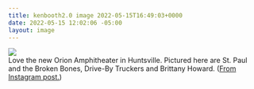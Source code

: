 ```yaml
---
title: kenbooth2.0 image 2022-05-15T16:49:03+0000
date: 2022-05-15 12:02:06 -05:00
layout: image
---
```


<img src="https://dl.dropboxusercontent.com/s/taysvho7laqb7m3/280665879_1120037618562485_1432023355881676190_n?dl=0"><br>
Love the new Orion Amphitheater in Huntsville. Pictured here are St. Paul and the Broken Bones, Drive-By Truckers and Brittany Howard. (<a href="https://www.instagram.com/p/CdlgL71LQ-Y/">From Instagram post.</a>)